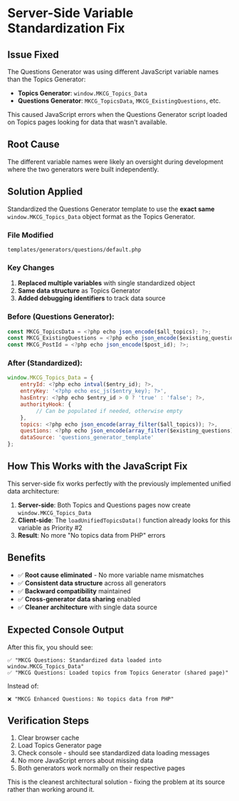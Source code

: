 # Server-Side Variable Standardization Fix

## Issue Fixed
The Questions Generator was using different JavaScript variable names than the Topics Generator:
- **Topics Generator**: `window.MKCG_Topics_Data`
- **Questions Generator**: `MKCG_TopicsData`, `MKCG_ExistingQuestions`, etc.

This caused JavaScript errors when the Questions Generator script loaded on Topics pages looking for data that wasn't available.

## Root Cause
The different variable names were likely an oversight during development where the two generators were built independently.

## Solution Applied
Standardized the Questions Generator template to use the **exact same** `window.MKCG_Topics_Data` object format as the Topics Generator.

### File Modified
`templates/generators/questions/default.php`

### Key Changes
1. **Replaced multiple variables** with single standardized object
2. **Same data structure** as Topics Generator
3. **Added debugging identifiers** to track data source

### Before (Questions Generator):
```javascript
const MKCG_TopicsData = <?php echo json_encode($all_topics); ?>;
const MKCG_ExistingQuestions = <?php echo json_encode($existing_questions); ?>;
const MKCG_PostId = <?php echo json_encode($post_id); ?>;
```

### After (Standardized):
```javascript
window.MKCG_Topics_Data = {
    entryId: <?php echo intval($entry_id); ?>,
    entryKey: '<?php echo esc_js($entry_key); ?>',
    hasEntry: <?php echo $entry_id > 0 ? 'true' : 'false'; ?>,
    authorityHook: {
         // Can be populated if needed, otherwise empty
    },
    topics: <?php echo json_encode(array_filter($all_topics)); ?>,
    questions: <?php echo json_encode(array_filter($existing_questions)); ?>,
    dataSource: 'questions_generator_template'
};
```

## How This Works with the JavaScript Fix
This server-side fix works perfectly with the previously implemented unified data architecture:

1. **Server-side**: Both Topics and Questions pages now create `window.MKCG_Topics_Data`
2. **Client-side**: The `loadUnifiedTopicsData()` function already looks for this variable as Priority #2
3. **Result**: No more "No topics data from PHP" errors

## Benefits
- ✅ **Root cause eliminated** - No more variable name mismatches
- ✅ **Consistent data structure** across all generators
- ✅ **Backward compatibility** maintained
- ✅ **Cross-generator data sharing** enabled
- ✅ **Cleaner architecture** with single data source

## Expected Console Output
After this fix, you should see:
```
✅ "MKCG Questions: Standardized data loaded into window.MKCG_Topics_Data"
✅ "MKCG Questions: Loaded topics from Topics Generator (shared page)"
```

Instead of:
```
❌ "MKCG Enhanced Questions: No topics data from PHP"
```

## Verification Steps
1. Clear browser cache
2. Load Topics Generator page
3. Check console - should see standardized data loading messages
4. No more JavaScript errors about missing data
5. Both generators work normally on their respective pages

This is the cleanest architectural solution - fixing the problem at its source rather than working around it.
